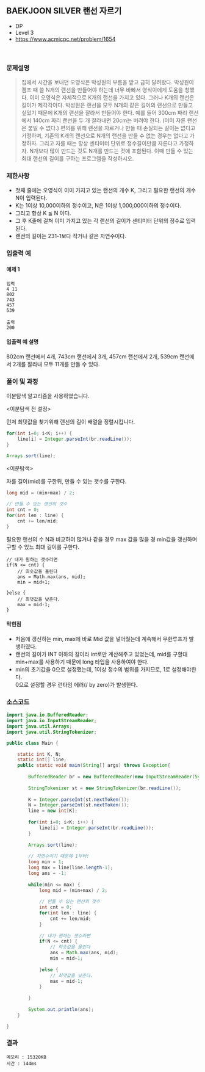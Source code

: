 ## BAEKJOON SILVER 랜선 자르기
- DP
- Level 3
- https://www.acmicpc.net/problem/1654
<br>

### 문제설명

> 집에서 시간을 보내던 오영식은 박성원의 부름을 받고 급히 달려왔다. 박성원이 캠프 때 쓸 N개의 랜선을 만들어야 하는데 너무 바빠서 영식이에게 도움을 청했다.
이미 오영식은 자체적으로 K개의 랜선을 가지고 있다. 그러나 K개의 랜선은 길이가 제각각이다. 박성원은 랜선을 모두 N개의 같은 길이의 랜선으로 만들고 싶었기 때문에 K개의 랜선을 잘라서 만들어야 한다. 예를 들어 300cm 짜리 랜선에서 140cm 짜리 랜선을 두 개 잘라내면 20cm는 버려야 한다. (이미 자른 랜선은 붙일 수 없다.)
편의를 위해 랜선을 자르거나 만들 때 손실되는 길이는 없다고 가정하며, 기존의 K개의 랜선으로 N개의 랜선을 만들 수 없는 경우는 없다고 가정하자. 그리고 자를 때는 항상 센티미터 단위로 정수길이만큼 자른다고 가정하자. N개보다 많이 만드는 것도 N개를 만드는 것에 포함된다. 이때 만들 수 있는 최대 랜선의 길이를 구하는 프로그램을 작성하시오.




### 제한사항
- 첫째 줄에는 오영식이 이미 가지고 있는 랜선의 개수 K, 그리고 필요한 랜선의 개수 N이 입력된다. 
- K는 1이상 10,000이하의 정수이고, N은 1이상 1,000,000이하의 정수이다. 
- 그리고 항상 K ≦ N 이다. 
- 그 후 K줄에 걸쳐 이미 가지고 있는 각 랜선의 길이가 센티미터 단위의 정수로 입력된다. 
- 랜선의 길이는 231-1보다 작거나 같은 자연수이다.

### 입출력 예

#### 예제 1
```
입력
4 11
802
743
457
539
```
```
출력
200
```


#### 입출력 예 설명
802cm 랜선에서 4개, 743cm 랜선에서 3개, 457cm 랜선에서 2개, 539cm 랜선에서 2개를 잘라내 모두 11개를 만들 수 있다.

### 풀이 및 과정
이분탐색 알고리즘을 사용하였습니다.

<이분탐색 전 설정>

먼저 최댓값을 찾기위해 랜선의 길이 배열을 정렬시킵니다.
```java
for(int i=0; i<K; i++) {
	line[i] = Integer.parseInt(br.readLine());
}

Arrays.sort(line);
```

<이분탐색>

자를 길이(mid)를 구한뒤, 만들 수 있는 갯수를 구한다.
```java
long mid = (min+max) / 2;
			
// 만들 수 있는 랜선의 갯수
int cnt = 0;
for(int len : line) {
	cnt += len/mid;
}
```

필요한 랜선의 수 N과 비교하여 많거나 같을 경우 max 값을 많을 경 min값을 갱신하며 구할 수 있느 최대 길이를 구한다.
```
// 내가 원하는 갯수라면
if(N <= cnt) {
	// 최솟값을 올린다
	ans = Math.max(ans, mid);
	min = mid+1;
	
}else {
	// 최댓값을 낮춘다.
	max = mid-1;
}
```



#### 막힌점
- 처음에 갱신하는 min, max에 바로 Mid 값을 넣어줬는데 계속해서 무한루프가 발생하였다.
- 랜선의 길이가 INT 이하의 길이라 int로만 계산해주고 있었는데, mid를 구할대 min+max를 사용하기 때문에 long 타입을 사용하여야 한다.
- min의 초기값을 0으로 설정했는데, 1이상 정수의 범위를 가지므로, 1로 설정해야한다.<br>
0으로 설정할 경우 런타임 에러(/ by zero)가 발생한다.

### 소스코드
```java
import java.io.BufferedReader;
import java.io.InputStreamReader;
import java.util.Arrays;
import java.util.StringTokenizer;

public class Main {

	static int K, N;
	static int[] line;
	public static void main(String[] args) throws Exception{
		
		BufferedReader br = new BufferedReader(new InputStreamReader(System.in));
		
		StringTokenizer st = new StringTokenizer(br.readLine());
		
		K = Integer.parseInt(st.nextToken());
		N = Integer.parseInt(st.nextToken());
		line = new int[K];
		
		for(int i=0; i<K; i++) {
			line[i] = Integer.parseInt(br.readLine());
		}
		
		Arrays.sort(line);
		
		// 자연수이기 때문에 1부터!
		long min = 1;
		long max = line[line.length-1];
		long ans = -1;
		
		while(min <= max) {
			long mid = (min+max) / 2;
			
			// 만들 수 있는 랜선의 갯수
			int cnt = 0;
			for(int len : line) {
				cnt += len/mid;
			}
			
			// 내가 원하는 갯수라면
			if(N <= cnt) {
				// 최솟값을 올린다
				ans = Math.max(ans, mid);
				min = mid+1;
				
			}else {
				// 최댓값을 낮춘다.
				max = mid-1;
			}
			
		}
		
		System.out.println(ans);
	}

}

```

### 결과
```
메모리 : 15320KB
시간 : 144ms
```

